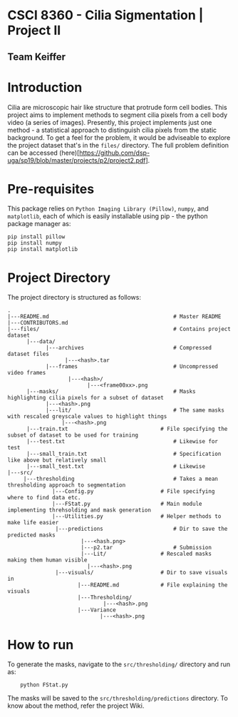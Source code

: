 # CSCI 8360 - Cilia Sigmentation | Project II
## Team Keiffer


# Introduction
Cilia are microscopic hair like structure that protrude form cell bodies. This project aims to implement methods to segment cilia pixels from a cell body video (a series of images). Presently, this project implements just one method - a statistical approach to distinguish cilia pixels from the static background. To get a feel for the problem, it would be adviseable to explore the project dataset that's in the `files/` directory. The full problem definition can be accessed (here)[https://github.com/dsp-uga/sp19/blob/master/projects/p2/project2.pdf].

# Pre-requisites
This package relies on `Python Imaging Library (Pillow)`, `numpy`, and `matplotlib`, each of which is easily installable using pip - the python package manager as:
```
pip install pillow
pip install numpy
pip install matplotlib
```

# Project Directory
The project directory is structured as follows:
```
.
|---README.md										# Master README
|---CONTRIBUTORS.md								
|---files/											# Contains project dataset
      |---data/
		    |---archives							# Compressed dataset files
		          |---<hash>.tar					
		    |---frames								# Uncompressed video frames
				   |---<hash>/
				         |---<frame00xx>.png		
      |---masks/									# Masks highlighting cilia pixels for a subset of dataset
            |---<hash>.png
            |---lit/								# The same masks with rescaled greyscale values to highlight things 
                 |---<hash>.png
      |---train.txt								# File specifying the subset of dataset to be used for training
      |---test.txt									# Likewise for test
      |---small_train.txt							# Specification like above but relatively small
      |---small_test.txt							# Likewise
|---src/
     |---thresholding								# Takes a mean thresholding approach to segmentation
              |---Config.py						# File specifying where to find data etc.
              |---FStat.py						# Main module implementing threhsolding and mask generation
              |---Utilities.py					# Helper methods to make life easier
			   |---predictions						# Dir to save the predicted masks
					   |---<hash.png>				
					   |---p2.tar					# Submission
					   |---Lit/					# Rescaled masks making them human visible
			  	         |---<hash>.png			
	 		   |---visuals/						# Dir to save visuals in
				      |---README.md				# File explaining the visuals
				      |---Thresholding/			
							  |---<hash>.png
				      |---Variance
				             |---<hash>.png
```

# How to run
To generate the masks, navigate to the `src/thresholding/` directory and run as:
```
	python FStat.py
```
The masks will be saved to the `src/thresholding/predictions` directory. To know about the method, refer the project Wiki.
